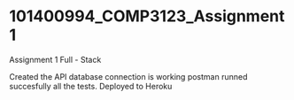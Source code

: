 # 101400994_COMP3123_Assignment1
Assignment 1 Full - Stack

Created the API
database connection is working
postman runned succesfully all the tests.
Deployed to Heroku
